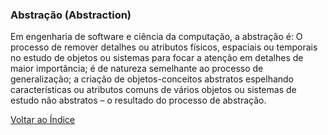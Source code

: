 ### Abstração (Abstraction)

Em engenharia de software e ciência da computação, a abstração é: O processo de remover detalhes ou atributos físicos, espaciais ou temporais no estudo de objetos ou sistemas para focar a atenção em detalhes de maior importância; é de natureza semelhante ao processo de generalização; a criação de objetos-conceitos abstratos espelhando características ou atributos comuns de vários objetos ou sistemas de estudo não abstratos – o resultado do processo de abstração.

[Voltar ao Índice](../)